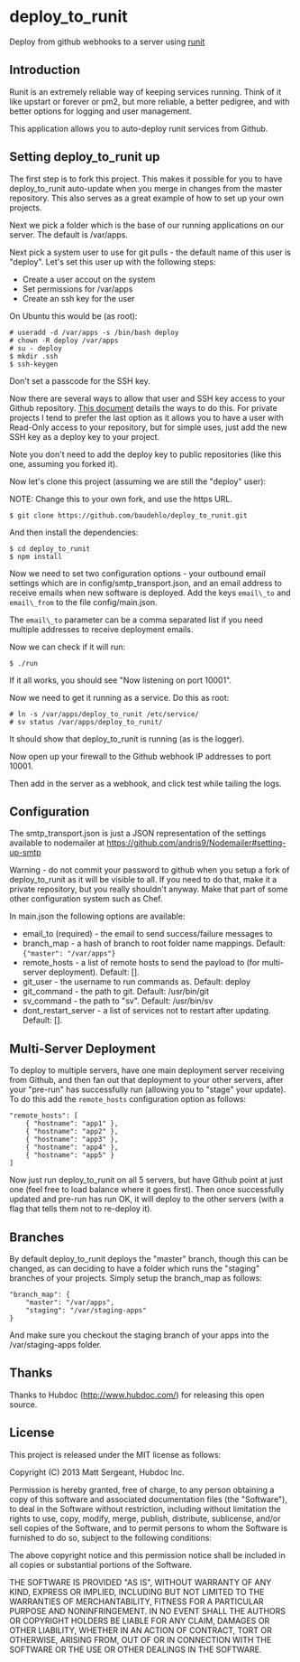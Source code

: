 deploy_to_runit
===============

Deploy from github webhooks to a server using [runit](http://smarden.org/runit/)

Introduction
------------

Runit is an extremely reliable way of keeping services running. Think of it
like upstart or forever or pm2, but more reliable, a better pedigree, and
with better options for logging and user management.

This application allows you to auto-deploy runit services from Github.

Setting deploy_to_runit up
--------------------------

The first step is to fork this project. This makes it possible for you to
have deploy_to_runit auto-update when you merge in changes from the master
repository. This also serves as a great example of how to set up your own
projects.

Next we pick a folder which is the base of our running applications on our
server. The default is /var/apps.

Next pick a system user to use for git pulls - the default name of this user
is "deploy". Let's set this user up with the following steps:

* Create a user accout on the system
* Set permissions for /var/apps
* Create an ssh key for the user

On Ubuntu this would be (as root):

    # useradd -d /var/apps -s /bin/bash deploy
    # chown -R deploy /var/apps
    # su - deploy
    $ mkdir .ssh
    $ ssh-keygen

Don't set a passcode for the SSH key.

Now there are several ways to allow that user and SSH key access to your
Github repository. [This document](https://help.github.com/articles/managing-deploy-keys)
details the ways to do this. For private projects I tend to prefer the last
option as it allows you to have a user with Read-Only access to your repository,
but for simple uses, just add the new SSH key as a deploy key to your project.

Note you don't need to add the deploy key to public repositories (like this
one, assuming you forked it).

Now let's clone this project (assuming we are still the "deploy" user):

NOTE: Change this to your own fork, and use the https URL.

    $ git clone https://github.com/baudehlo/deploy_to_runit.git

And then install the dependencies:

    $ cd deploy_to_runit
    $ npm install

Now we need to set two configuration options - your outbound email settings
which are in config/smtp\_transport.json, and an email address to receive emails
when new software is deployed. Add the keys `email\_to` and `email\_from` to
the file config/main.json.

The `email\_to` parameter can be a comma separated list if you need multiple
addresses to receive deployment emails.

Now we can check if it will run:

    $ ./run

If it all works, you should see "Now listening on port 10001".

Now we need to get it running as a service. Do this as root:

    # ln -s /var/apps/deploy_to_runit /etc/service/
    # sv status /var/apps/deploy_to_runit/

It should show that deploy_to_runit is running (as is the logger).

Now open up your firewall to the Github webhook IP addresses to port 10001.

Then add in the server as a webhook, and click test while tailing the logs.

Configuration
-------------

The smtp_transport.json is just a JSON representation of the settings available
to nodemailer at https://github.com/andris9/Nodemailer#setting-up-smtp

Warning - do not commit your password to github when you setup a fork of
deploy_to_runit as it will be visible to all. If you need to do that, make it
a private repository, but you really shouldn't anyway. Make that part of some
other configuration system such as Chef.

In main.json the following options are available:

* email_to (required) - the email to send success/failure messages to
* branch_map - a hash of branch to root folder name mappings. Default: `{"master": "/var/apps"}`
* remote_hosts - a list of remote hosts to send the payload to (for multi-server deployment). Default: [].
* git_user - the username to run commands as. Default: deploy
* git_command - the path to git. Default: /usr/bin/git
* sv_command - the path to "sv". Default: /usr/bin/sv
* dont_restart_server - a list of services not to restart after updating. Default: [].

Multi-Server Deployment
-----------------------

To deploy to multiple servers, have one main deployment server receiving from Github,
and then fan out that deployment to your other servers, after your "pre-run" has
successfully run (allowing you to "stage" your update). To do this add the
`remote_hosts` configuration option as follows:

    "remote_hosts": [
        { "hostname": "app1" },
        { "hostname": "app2" },
        { "hostname": "app3" },
        { "hostname": "app4" },
        { "hostname": "app5" }
    ]

Now just run deploy_to_runit on all 5 servers, but have Github point at just
one (feel free to load balance where it goes first). Then once successfully
updated and pre-run has run OK, it will deploy to the other servers (with a
flag that tells them not to re-deploy it).

Branches
--------

By default deploy_to_runit deploys the "master" branch, though this can be
changed, as can deciding to have a folder which runs the "staging" branches
of your projects. Simply setup the branch_map as follows:

    "branch_map": {
        "master": "/var/apps",
        "staging": "/var/staging-apps"
    }

And make sure you checkout the staging branch of your apps into the
/var/staging-apps folder.

Thanks
------

Thanks to Hubdoc (http://www.hubdoc.com/) for releasing this open source.

License
-------

This project is released under the MIT license as follows:

Copyright (C) 2013 Matt Sergeant, Hubdoc Inc.

Permission is hereby granted, free of charge, to any person obtaining a copy
of this software and associated documentation files (the "Software"), to deal
in the Software without restriction, including without limitation the rights
to use, copy, modify, merge, publish, distribute, sublicense, and/or sell
copies of the Software, and to permit persons to whom the Software is
furnished to do so, subject to the following conditions:

The above copyright notice and this permission notice shall be included in all
copies or substantial portions of the Software.

THE SOFTWARE IS PROVIDED "AS IS", WITHOUT WARRANTY OF ANY KIND, EXPRESS OR
IMPLIED, INCLUDING BUT NOT LIMITED TO THE WARRANTIES OF MERCHANTABILITY,
FITNESS FOR A PARTICULAR PURPOSE AND NONINFRINGEMENT. IN NO EVENT SHALL THE
AUTHORS OR COPYRIGHT HOLDERS BE LIABLE FOR ANY CLAIM, DAMAGES OR OTHER
LIABILITY, WHETHER IN AN ACTION OF CONTRACT, TORT OR OTHERWISE, ARISING FROM,
OUT OF OR IN CONNECTION WITH THE SOFTWARE OR THE USE OR OTHER DEALINGS IN THE
SOFTWARE.
